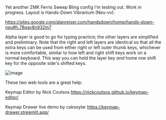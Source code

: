 Yet another ZMK Ferris Sweep Bling config I'm testing out. Work in progress. Layout is Hands-Down Vibranium (Neu-vv).

https://sites.google.com/alanreiser.com/handsdown/home/hands-down-neu#h.78qav8n932m7

Alpha layer is good to go for typing practice; the other layers are simplified and preliminary. Note that the right and left layers are identical so that all the extra keys can be used from either right or left outer thumb keys, whichever is more comfortable, similar to how left and right shift keys work on a normal keyboard. This way you can hold the layer key *and* home row shift key for the opposite side's shifted keys.

![image](https://github.com/user-attachments/assets/a43be6f6-63df-4bd3-8df8-f288ddf3ece3)

These two web tools are a great help:

Keymap Editor by Nick Coutsos https://nickcoutsos.github.io/keymap-editor/

Keymap Drawer live demo by caksoylar https://keymap-drawer.streamlit.app/
